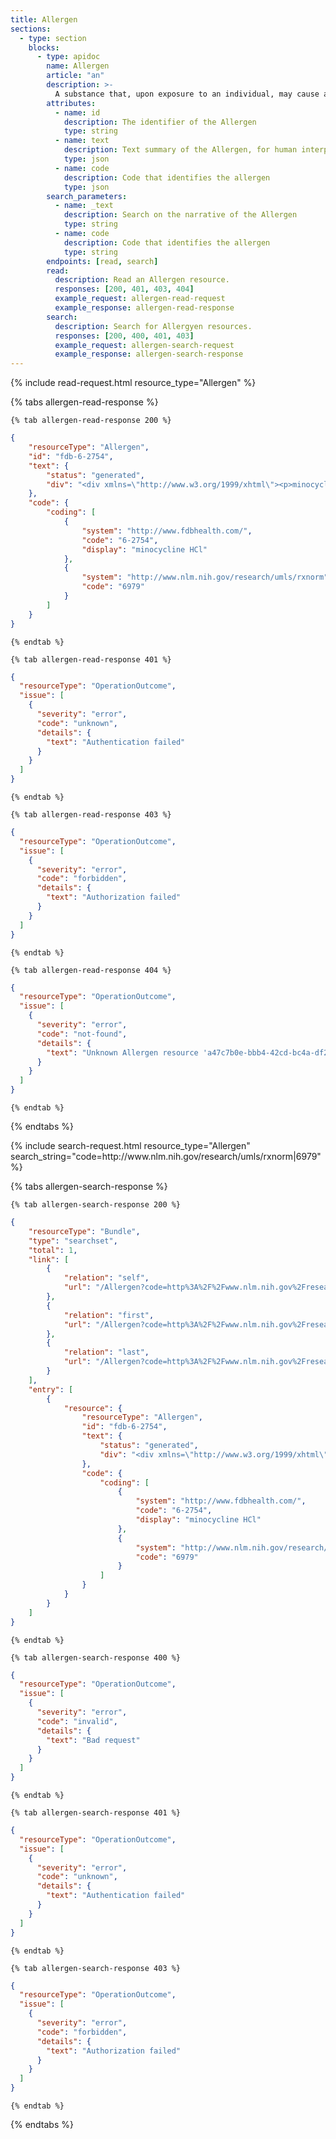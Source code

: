 ```yaml
---
title: Allergen
sections:
  - type: section
    blocks:
      - type: apidoc
        name: Allergen
        article: "an"
        description: >-
          A substance that, upon exposure to an individual, may cause a harmful or undesirable physiological response.
        attributes:
          - name: id
            description: The identifier of the Allergen
            type: string
          - name: text
            description: Text summary of the Allergen, for human interpretation
            type: json
          - name: code
            description: Code that identifies the allergen
            type: json
        search_parameters:
          - name: _text
            description: Search on the narrative of the Allergen
            type: string
          - name: code
            description: Code that identifies the allergen
            type: string
        endpoints: [read, search]
        read:
          description: Read an Allergen resource.
          responses: [200, 401, 403, 404]
          example_request: allergen-read-request
          example_response: allergen-read-response
        search:
          description: Search for Allergyen resources.
          responses: [200, 400, 401, 403]
          example_request: allergen-search-request
          example_response: allergen-search-response
---
```


<div id="allergen-read-request">
{%  include read-request.html resource_type="Allergen" %}
</div>

<div id="allergen-read-response">

  {% tabs allergen-read-response %}

    {% tab allergen-read-response 200 %}
```json
{
    "resourceType": "Allergen",
    "id": "fdb-6-2754",
    "text": {
        "status": "generated",
        "div": "<div xmlns=\"http://www.w3.org/1999/xhtml\"><p>minocycline HCl</p><p>6979</p>\"</div>"
    },
    "code": {
        "coding": [
            {
                "system": "http://www.fdbhealth.com/",
                "code": "6-2754",
                "display": "minocycline HCl"
            },
            {
                "system": "http://www.nlm.nih.gov/research/umls/rxnorm",
                "code": "6979"
            }
        ]
    }
}
```
    {% endtab %}

    {% tab allergen-read-response 401 %}
```json
{
  "resourceType": "OperationOutcome",
  "issue": [
    {
      "severity": "error",
      "code": "unknown",
      "details": {
        "text": "Authentication failed"
      }
    }
  ]
}
```
    {% endtab %}

    {% tab allergen-read-response 403 %}
```json
{
  "resourceType": "OperationOutcome",
  "issue": [
    {
      "severity": "error",
      "code": "forbidden",
      "details": {
        "text": "Authorization failed"
      }
    }
  ]
}
```
    {% endtab %}

    {% tab allergen-read-response 404 %}
```json
{
  "resourceType": "OperationOutcome",
  "issue": [
    {
      "severity": "error",
      "code": "not-found",
      "details": {
        "text": "Unknown Allergen resource 'a47c7b0e-bbb4-42cd-bc4a-df259d148ea1'"
      }
    }
  ]
}
```
    {% endtab %}

  {% endtabs %}

</div>

<div id="allergen-search-request">
{% include search-request.html resource_type="Allergen" search_string="code=http://www.nlm.nih.gov/research/umls/rxnorm|6979" %}
</div>

<div id="allergen-search-response">

  {% tabs allergen-search-response %}

    {% tab allergen-search-response 200 %}
```json
{
    "resourceType": "Bundle",
    "type": "searchset",
    "total": 1,
    "link": [
        {
            "relation": "self",
            "url": "/Allergen?code=http%3A%2F%2Fwww.nlm.nih.gov%2Fresearch%2Fumls%2Frxnorm%7C6979&_count=10&_offset=0"
        },
        {
            "relation": "first",
            "url": "/Allergen?code=http%3A%2F%2Fwww.nlm.nih.gov%2Fresearch%2Fumls%2Frxnorm%7C6979&_count=10&_offset=0"
        },
        {
            "relation": "last",
            "url": "/Allergen?code=http%3A%2F%2Fwww.nlm.nih.gov%2Fresearch%2Fumls%2Frxnorm%7C6979&_count=10&_offset=0"
        }
    ],
    "entry": [
        {
            "resource": {
                "resourceType": "Allergen",
                "id": "fdb-6-2754",
                "text": {
                    "status": "generated",
                    "div": "<div xmlns=\"http://www.w3.org/1999/xhtml\"><p>minocycline HCl</p><p>6979</p>\"</div>"
                },
                "code": {
                    "coding": [
                        {
                            "system": "http://www.fdbhealth.com/",
                            "code": "6-2754",
                            "display": "minocycline HCl"
                        },
                        {
                            "system": "http://www.nlm.nih.gov/research/umls/rxnorm",
                            "code": "6979"
                        }
                    ]
                }
            }
        }
    ]
}
```
    {% endtab %}

    {% tab allergen-search-response 400 %}
```json
{
  "resourceType": "OperationOutcome",
  "issue": [
    {
      "severity": "error",
      "code": "invalid",
      "details": {
        "text": "Bad request"
      }
    }
  ]
}
```
    {% endtab %}

    {% tab allergen-search-response 401 %}
```json
{
  "resourceType": "OperationOutcome",
  "issue": [
    {
      "severity": "error",
      "code": "unknown",
      "details": {
        "text": "Authentication failed"
      }
    }
  ]
}
```
    {% endtab %}

    {% tab allergen-search-response 403 %}
```json
{
  "resourceType": "OperationOutcome",
  "issue": [
    {
      "severity": "error",
      "code": "forbidden",
      "details": {
        "text": "Authorization failed"
      }
    }
  ]
}
```
    {% endtab %}

  {% endtabs %}

</div>
